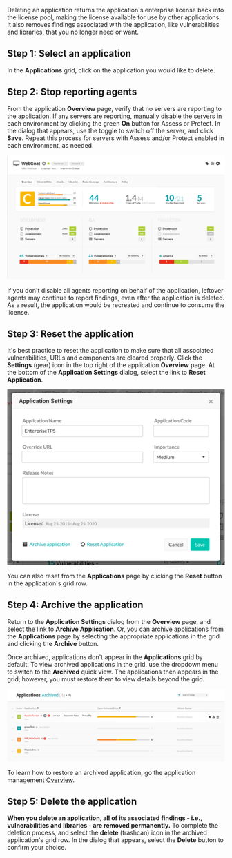 <!--
title: "Deleting An Application"
description: "Instructions on how to delete an application"
tags: "user manage ui application delete"
-->


Deleting an application returns the application's enterprise license back into the license pool, making the license available for use by other applications. It also removes findings associated with the application, like vulnerabilities and libraries, that you no longer need or want.

## Step 1: Select an application

In the **Applications** grid, click on the application you would like to delete. 

## Step 2: Stop reporting agents

From the application **Overview** page, verify that no servers are reporting to the application. If any servers are reporting, manually disable the servers in each environment by clicking the green **On** button for Assess or Protect. In the dialog that appears, use the toggle to switch off the server, and click **Save**. Repeat this process for servers with Assess and/or Protect enabled in each environment, as needed. 

<a href="assets/images/App-overview.png" rel="lightbox" title="Disable servers in the application's Overview page"><img class="thumbnail" src="assets/images/App-overview.png"/></a>

If you don't disable all agents reporting on behalf of the application, leftover agents may continue to report findings, even after the application is deleted. As a result, the application would be recreated and continue to consume the license. 

## Step 3: Reset the application

It's best practice to reset the application to make sure that all associated vulnerabilities, URLs and components are cleared properly. Click the **Settings** (gear) icon in the top right of the application **Overview** page. At the bottom of the **Application Settings** dialog, select the link to **Reset Application**.

<a href="assets/images/Application-settings-dialog.png" rel="lightbox" title="Reset an application in the Application Settings dialog"><img class="thumbnail" src="assets/images/Application-settings-dialog.png"/></a>

You can also reset from the **Applications** page by clicking the **Reset** button in the application's grid row.

## Step 4: Archive the application

Return to the **Application Settings** dialog from the **Overview** page, and select the link to **Archive Application**. Or, you can archive applications from the **Applications** page by selecting the appropriate applications in the grid and clicking the **Archive** button.

Once archived, applications don't appear in the **Applications** grid by default. To view archived applications in the grid, use the dropdown menu to switch to the **Archived** quick view. The applications then appears in the grid; however, you must restore them to view details beyond the grid. 

<a href="assets/images/Delete-applications.png" rel="lightbox" title="Archive applications before you delete them"><img class="thumbnail" src="assets/images/Delete-applications.png"/></a>

To learn how to restore an archived application, go the application management [Overview](user-appsmanage.html#overview). 

## Step 5: Delete the application

**When you delete an application, all of its associated findings - i.e., vulnerabilities and libraries - are removed permanently.** To complete the deletion process, and select the **delete** (trashcan) icon in the archived application's grid row. In the dialog that appears, select the **Delete** button to confirm your choice. 

